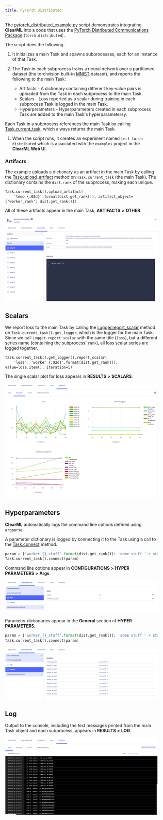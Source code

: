 ```yaml
---
title: PyTorch Distributed
---
```


The [pytorch_distributed_example.py](https://github.com/allegroai/clearml/blob/master/examples/frameworks/pytorch/pytorch_distributed_example.py) 
script demonstrates integrating **ClearML** into a code that uses the [PyTorch Distributed Communications Package](https://pytorch.org/docs/stable/distributed.html) 
(`torch.distributed`). 

The script does the following: 
1. It initializes a main Task and spawns subprocesses, each for an instance of that Task. 
   
1. The Task in each subprocess trains a neural network over a partitioned dataset (the torchvision built-in [MNIST](https://pytorch.org/vision/stable/datasets.html#mnist) 
   dataset), and reports the following to the main Task:
    * Artifacts - A dictionary containing different key-value pairs is uploaded from the Task in each subprocess to the main Task.
    * Scalars - Loss reported as a scalar during training in each subprocess Task is logged in the main Task.
    * Hyperparameters - Hyperparameters created in each subprocess Task are added to the main Task's hyperparametersy.  
      
    
  Each Task in a subprocess references the main Task by calling [Task.current_task](../../../references/sdk/task.md#taskcurrent_task), 
    which always returns the main Task.

1. When the script runs, it creates an experiment named `test torch distributed` which is associated with the `examples` project in the **ClearML Web UI**.

### Artifacts

The example uploads a dictionary as an artifact in the main Task by calling the [Task.upload_artifact](../../../references/sdk/task.md#upload_artifact)
method on `Task.current_task` (the main Task). The dictionary contains the `dist.rank` of the subprocess, making each unique.

    Task.current_task().upload_artifact(
        'temp {:02d}'.format(dist.get_rank()), artifact_object={'worker_rank': dist.get_rank()})

All of these artifacts appear in the main Task, **ARTIFACTS** **>** **OTHER**.

![image](../../../img/examples_pytorch_distributed_example_09.png)

## Scalars

We report loss to the main Task by calling the [Logger.report_scalar](../../../references/sdk/logger.md#report_scalar) method on `Task.current_task().get_logger`, which is the logger for the main Task. Since we call `Logger.report_scalar` with the same title (`loss`), but a different series name (containing the subprocess' `rank`), all loss scalar series are logged together.

    Task.current_task().get_logger().report_scalar(
        'loss', 'worker {:02d}'.format(dist.get_rank()), value=loss.item(), iteration=i)

The single scalar plot for loss appears in **RESULTS** **>** **SCALARS**.

![image](../../../img/examples_pytorch_distributed_example_08.png)

## Hyperparameters

**ClearML** automatically logs the command line options defined using `argparse`. 

A parameter dictionary is logged by connecting it to the Task using a call to the [Task.connect](../../../references/sdk/task.md#connect) 
method.

```python
param = {'worker_{}_stuff'.format(dist.get_rank()): 'some stuff ' + str(randint(0, 100))}
Task.current_task().connect(param)
```

Command line options appear in **CONFIGURATIONS** **>** **HYPER PARAMETERS** **>** **Args**.

![image](../../../img/examples_pytorch_distributed_example_01.png)

Parameter dictionaries appear in the **General** section of **HYPER PARAMETERS**.

```python
param = {'worker_{}_stuff'.format(dist.get_rank()): 'some stuff ' + str(randint(0, 100))}
Task.current_task().connect(param)
```

![image](../../../img/examples_pytorch_distributed_example_02.png)

## Log

Output to the console, including the text messages printed from the main Task object and each subprocess, appears in **RESULTS** **>** **LOG**.

![image](../../../img/examples_pytorch_distributed_example_06.png)